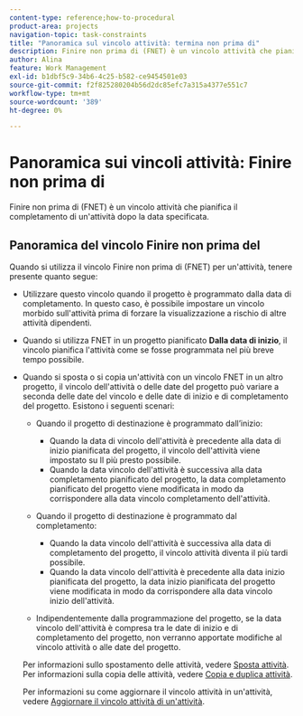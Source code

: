 ```yaml
---
content-type: reference;how-to-procedural
product-area: projects
navigation-topic: task-constraints
title: "Panoramica sul vincolo attività: termina non prima di"
description: Finire non prima di (FNET) è un vincolo attività che pianifica il completamento di un'attività dopo la data specificata.
author: Alina
feature: Work Management
exl-id: b1dbf5c9-34b6-4c25-b582-ce9454501e03
source-git-commit: f2f825280204b56d2dc85efc7a315a4377e551c7
workflow-type: tm+mt
source-wordcount: '389'
ht-degree: 0%

---
```


# Panoramica sui vincoli attività: Finire non prima di

Finire non prima di (FNET) è un vincolo attività che pianifica il completamento di un&#39;attività dopo la data specificata.

## Panoramica del vincolo Finire non prima del

Quando si utilizza il vincolo Finire non prima di (FNET) per un&#39;attività, tenere presente quanto segue:

* Utilizzare questo vincolo quando il progetto è programmato dalla data di completamento. In questo caso, è possibile impostare un vincolo morbido sull&#39;attività prima di forzare la visualizzazione a rischio di altre attività dipendenti.
* Quando si utilizza FNET in un progetto pianificato **Dalla data di inizio**, il vincolo pianifica l&#39;attività come se fosse programmata nel più breve tempo possibile.
* Quando si sposta o si copia un&#39;attività con un vincolo FNET in un altro progetto, il vincolo dell&#39;attività o delle date del progetto può variare a seconda delle date del vincolo e delle date di inizio e di completamento del progetto. Esistono i seguenti scenari:

   * Quando il progetto di destinazione è programmato dall’inizio:

      * Quando la data di vincolo dell&#39;attività è precedente alla data di inizio pianificata del progetto, il vincolo dell&#39;attività viene impostato su Il più presto possibile.
      * Quando la data vincolo dell&#39;attività è successiva alla data completamento pianificato del progetto, la data completamento pianificato del progetto viene modificata in modo da corrispondere alla data vincolo completamento dell&#39;attività.

   * Quando il progetto di destinazione è programmato dal completamento:

      * Quando la data vincolo dell&#39;attività è successiva alla data di completamento del progetto, il vincolo attività diventa il più tardi possibile.
      * Quando la data vincolo dell&#39;attività è precedente alla data inizio pianificata del progetto, la data inizio pianificata del progetto viene modificata in modo da corrispondere alla data vincolo inizio dell&#39;attività.

   * Indipendentemente dalla programmazione del progetto, se la data vincolo dell&#39;attività è compresa tra le date di inizio e di completamento del progetto, non verranno apportate modifiche al vincolo attività o alle date del progetto.

  Per informazioni sullo spostamento delle attività, vedere [Sposta attività](../../../manage-work/tasks/manage-tasks/move-tasks.md). Per informazioni sulla copia delle attività, vedere [Copia e duplica attività](../../../manage-work/tasks/manage-tasks/copy-and-duplicate-tasks.md).

  Per informazioni su come aggiornare il vincolo attività in un&#39;attività, vedere [Aggiornare il vincolo attività di un&#39;attività](../../../manage-work/tasks/task-constraints/update-task-constraint-of-task.md).

<!--
<div data-mc-conditions="QuicksilverOrClassic.Draft mode">
<h2>Use the Finish No Earlier Than constraint</h2>
<p>(NOTE: replaced with new article linked above)&nbsp;</p>
<p>To update the Task Constraint to Finish No Earlier Than:</p>
<ol>
<li value="1">Go to a task whose Task Constraint you want to update.</li>
<li value="2"> <p data-mc-conditions="QuicksilverOrClassic.Quicksilver">Click the <strong>More</strong> icon <img src="assets/qs-more-icon-on-an-object.png"> next to the task name, then click <strong>Edit</strong>.</p> </li>
<li value="3"> <p>In the <strong>Overview</strong> section, expand the <strong>Task Constraint</strong> drop-down menu.</p> </li>
<li value="4"> <p>Select <strong>Finish No Earlier Than</strong>.</p> <p> <img src="assets/fnet-350x267.png" alt="FNET.png" style="width: 350;height: 267;"> </p> </li>
<li value="5"> <p>Specify a <strong>Planned Completion Date</strong>.</p> <p>The task must complete no earlier than this date. </p> </li>
<li value="6">Click <strong>Save Changes.</strong> </li>
</ol>
</div>
-->
